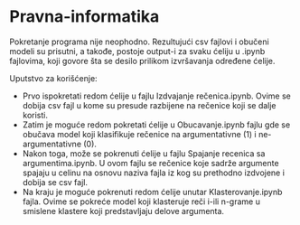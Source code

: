 # Pravna-informatika
Pokretanje programa nije neophodno. Rezultujući csv fajlovi i obučeni modeli su prisutni, a takođe, postoje output-i za svaku ćeliju u .ipynb fajlovima, koji govore šta se desilo prilikom izvršavanja određene ćelije.

Uputstvo za korišćenje:
 - Prvo ispokretati redom ćelije u fajlu Izdvajanje rečenica.ipynb. Ovime se dobija csv fajl u kome su presude razbijene na rečenice koji se dalje koristi.
 - Zatim je moguće redom pokretati ćelije u Obucavanje.ipynb fajlu gde se obučava model koji klasifikuje rečenice na argumentativne (1) i ne-argumentativne (0).
 - Nakon toga, može se pokrenuti ćelije u fajlu Spajanje recenica sa argumentima.ipynb. U ovom fajlu se rečenice koje sadrže argumente spajaju u celinu na osnovu naziva fajla iz kog su prethodno izdvojene i dobija se csv fajl.
 - Na kraju je moguće pokrenuti redom ćelije unutar Klasterovanje.ipynb fajla. Ovime se pokreće model koji klasteruje reči i-ili n-grame u smislene klastere koji predstavljaju delove argumenta.
